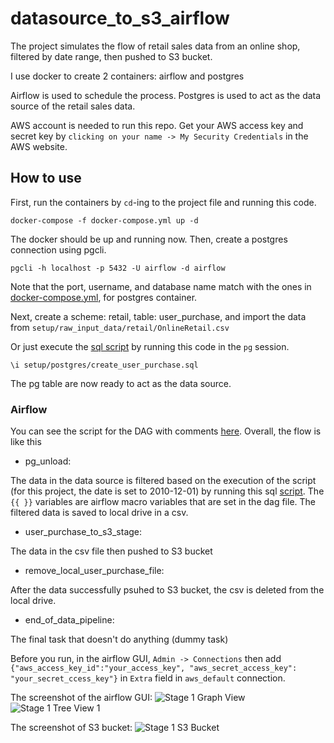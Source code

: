 # datasource_to_s3_airflow
The project simulates the flow of retail sales data from an online shop, filtered by date range, then pushed to S3 bucket.

I use docker to create 2 containers: airflow and postgres

Airflow is used to schedule the process.
Postgres is used to act as the data source of the retail sales data.

AWS account is needed to run this repo. 
Get your AWS access key and secret key by `clicking on your name -> My Security Credentials` in the AWS website.

## How to use
First, run the containers by `cd`-ing to the project file and running this code.

`docker-compose -f docker-compose.yml up -d`

The docker should be up and running now. Then, create a postgres connection using pgcli.

`pgcli -h localhost -p 5432 -U airflow -d airflow`

Note that the port, username, and database name match with the ones in [docker-compose.yml](/docker-compose.yml), for postgres container.

Next, create a scheme: retail, table: user_purchase, and import the data from `setup/raw_input_data/retail/OnlineRetail.csv` 

Or just execute the [sql script](/setup/postgres/create_user_purchase.sql) by running this code in the `pg` session.

`\i setup/postgres/create_user_purchase.sql`

The pg table are now ready to act as the data source.

### Airflow
You can see the script for the DAG with comments [here](/dags/user_behaviour.py).
Overall, the flow is like this
- pg_unload:

The data in the data source is filtered based on the execution of the script (for this project, the date is set to 2010-12-01) by running this sql [script](/scripts/sql/filter_unload_user_purchase.sql). The `{{ }}` variables are airflow macro variables that are set in the dag file.
The filtered data is saved to local drive in a csv.

- user_purchase_to_s3_stage:

The data in the csv file then pushed to S3 bucket

- remove_local_user_purchase_file:

After the data successfully psuhed to S3 bucket, the csv is deleted from the local drive.

- end_of_data_pipeline:

The final task that doesn't do anything (dummy task)

Before you run, in the airflow GUI, `Admin -> Connections` then add `{"aws_access_key_id":"your_access_key", "aws_secret_access_key": "your_secret_ccess_key"}` in `Extra` field in `aws_default` connection.

The screenshot of the airflow GUI:
![Stage 1 Graph View](https://user-images.githubusercontent.com/47022822/115257772-9c84a780-a15a-11eb-8e9a-dfbc65dc55b7.PNG)
![Stage 1 Tree View 1](https://user-images.githubusercontent.com/47022822/115257815-a60e0f80-a15a-11eb-9c32-f454fe5adb99.PNG)

The screenshot of S3 bucket:
![Stage 1 S3 Bucket](https://user-images.githubusercontent.com/47022822/115257916-baeaa300-a15a-11eb-86c3-e03b2345609b.PNG)



